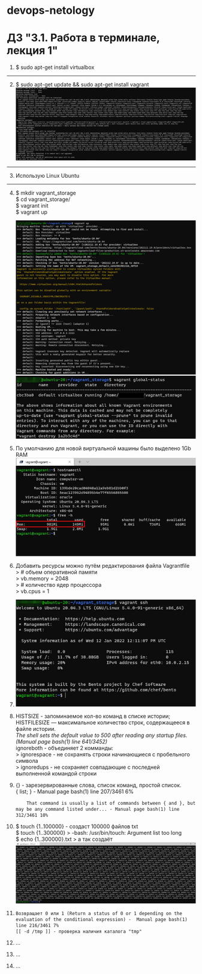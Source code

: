 # devops-netology

# ДЗ "3.1. Работа в терминале, лекция 1"

1)  $ sudo apt-get install virtualbox  
***  
2)  $ sudo apt-get update && sudo apt-get install vagrant  
    ![image1](./media/1_vagrant_install.jpg)  
***   
3)  Использую Linux Ubuntu  
***  
4)  $ mkdir vagrant_storage  
    $ cd vagrant_storage/  
    $ vagrant init  
    $ vagrant up  
           
    ![image2](./media/2_vagrant_up.jpg) ![image3](./media/3_vagrant_global_status.jpg)  
  
5)  По умолчанию для новой виртуальной машины было выделено 1Gb RAM  
    ![image4](./media/5_vagrant_memory.jpg)  
  
6)  Добавить ресурсы можно путём редактирования файла Vagrantfile  
         >   # объем оперативной памяти  
         >   vb.memory = 2048  
         >   # количество ядер процессора  
         >   vb.cpus = 1  
  
7)  ![image5](./media/4_vagrant_ssh.jpg)  
8)  HISTSIZE - запоминаемое кол-во команд в списке истории;  
    HISTFILESIZE — максимальное количество строк, содержащееся в файле истории.  
        *The shell sets the default value to 500 after reading any startup files. (Manual page bash(1) line 641/3452)*  
    ignoreboth - объединяет 2 комманды:  
        >   ignorespace - не сохранять строки начинающиеся с пробельного символа  
        >   ignoredups  - не сохраняет совпадающие с последней выполненной командой строки  

9)  {} - зарезервированные слова, список команд, простой список.  
            { list; }   -   Manual page bash(1) line 207/3461 6%  
            
            That command is usually a list of commands between { and }, but may be any command listed under... - Manual page bash(1) line 312/3461 10%  
            
10) $ touch {1..100000} - создаст 100000 файлов txt  
    $ touch {1..300000}   >   -bash: /usr/bin/touch: Argument list too long  
    $ echo {1..300000}.txt  >   а так создаёт  
        ![image6](./media/6_echo_300000.jpg)
  
11)     Возвращает 0 или 1 (Return a status of 0 or 1 depending on the evaluation of the conditional expression) -  Manual page bash(1) line 216/3461 7%  
        [[ -d /tmp ]] - проверка наличия каталога "tmp"  


12) ...


13) ...


14) ...

